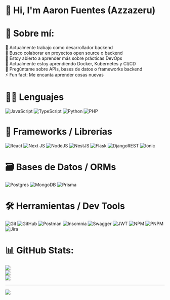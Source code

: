 # 👋 Hi, I'm Aaron Fuentes (Azzazeru)

# 💫 Sobre mí:
🔭 Actualmente trabajo como desarrollador backend  
👯 Busco colaborar en proyectos open source o backend  
🤝 Estoy abierto a aprender más sobre prácticas DevOps  
🌱 Actualmente estoy aprendiendo Docker, Kubernetes y CI/CD  
💬 Pregúntame sobre APIs, bases de datos o frameworks backend  
⚡ Fun fact: Me encanta aprender cosas nuevas

# 🧑‍💻 Lenguajes
![JavaScript](https://img.shields.io/badge/javascript-%23323330.svg?style=for-the-badge&logo=javascript&logoColor=%23F7DF1E)
![TypeScript](https://img.shields.io/badge/typescript-%23007ACC.svg?style=for-the-badge&logo=typescript&logoColor=white)
![Python](https://img.shields.io/badge/python-3670A0?style=for-the-badge&logo=python&logoColor=ffdd54)
![PHP](https://img.shields.io/badge/php-%23777BB4.svg?style=for-the-badge&logo=php&logoColor=white)

# 🧱 Frameworks / Librerías
![React](https://img.shields.io/badge/react-%2320232a.svg?style=for-the-badge&logo=react&logoColor=%2361DAFB)
![Next JS](https://img.shields.io/badge/Next-black?style=for-the-badge&logo=next.js&logoColor=white)
![NodeJS](https://img.shields.io/badge/node.js-6DA55F?style=for-the-badge&logo=node.js&logoColor=white)
![NestJS](https://img.shields.io/badge/nestjs-%23E0234E.svg?style=for-the-badge&logo=nestjs&logoColor=white)
![Flask](https://img.shields.io/badge/flask-%23000.svg?style=for-the-badge&logo=flask&logoColor=white)
![DjangoREST](https://img.shields.io/badge/DJANGO-REST-ff1709?style=for-the-badge&logo=django&logoColor=white&color=ff1709&labelColor=gray)
![Ionic](https://img.shields.io/badge/Ionic-%233880FF.svg?style=for-the-badge&logo=Ionic&logoColor=white)

# 🗃️ Bases de Datos / ORMs
![Postgres](https://img.shields.io/badge/postgres-%23316192.svg?style=for-the-badge&logo=postgresql&logoColor=white)
![MongoDB](https://img.shields.io/badge/MongoDB-%234ea94b.svg?style=for-the-badge&logo=mongodb&logoColor=white)
![Prisma](https://img.shields.io/badge/Prisma-3982CE?style=for-the-badge&logo=Prisma&logoColor=white)

# 🛠️ Herramientas / Dev Tools
![Git](https://img.shields.io/badge/git-%23F05033.svg?style=for-the-badge&logo=git&logoColor=white)
![GitHub](https://img.shields.io/badge/github-%23121011.svg?style=for-the-badge&logo=github&logoColor=white)
![Postman](https://img.shields.io/badge/Postman-FF6C37?style=for-the-badge&logo=postman&logoColor=white)
![Insomnia](https://img.shields.io/badge/Insomnia-black?style=for-the-badge&logo=insomnia&logoColor=5849BE)
![Swagger](https://img.shields.io/badge/-Swagger-%23Clojure?style=for-the-badge&logo=swagger&logoColor=white)
![JWT](https://img.shields.io/badge/JWT-black?style=for-the-badge&logo=JSON%20web%20tokens)
![NPM](https://img.shields.io/badge/NPM-%23CB3837.svg?style=for-the-badge&logo=npm&logoColor=white)
![PNPM](https://img.shields.io/badge/pnpm-%234a4a4a.svg?style=for-the-badge&logo=pnpm&logoColor=f69220)
![Jira](https://img.shields.io/badge/jira-%230A0FFF.svg?style=for-the-badge&logo=jira&logoColor=white)

# 📊 GitHub Stats:
![](https://github-readme-stats.vercel.app/api?username=azzazeru&theme=rose_pine&hide_border=false&include_all_commits=false&count_private=true)<br/>
![](https://nirzak-streak-stats.vercel.app/?user=azzazeru&theme=rose_pine&hide_border=false)<br/>
![](https://github-readme-stats.vercel.app/api/top-langs/?username=azzazeru&theme=rose_pine&hide_border=false&include_all_commits=false&count_private=true&layout=compact)

---
[![](https://visitcount.itsvg.in/api?id=azzazeru&icon=0&color=0)](https://visitcount.itsvg.in)

<!-- Proudly created with GPRM ( https://gprm.itsvg.in ) -->
